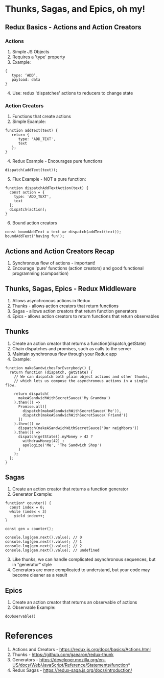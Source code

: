 # Thunks, Sagas, and Epics, oh my!

## Redux Basics - Actions and Action Creators

### Actions
1. Simple JS Objects
2. Requires a 'type' property
3. Example: 
```
{
   type: ‘ADD’,
   payload: data
}
```
4. Use: redux 'dispatches' actions to reducers to change state

### Action Creators
1. Functions that create actions
3. Simple Example:
```
function addText(text) {
   return {
      type: 'ADD_TEXT',
      text
   };
}
```
4. Redux Example - Encourages pure functions
```
dispatch(addText(text));
```
5. Flux Example - NOT a pure function:
```
function dispatchAddTextAction(text) {
  const action = {
    type: 'ADD_TEXT',
    text
  };
  dispatch(action);
}
```
6. Bound action creators
```
const boundAddText = text => dispatch(addText(text));
boundAddText('having fun');
```

## Actions and Action Creators Recap
1. Synchronous flow of actions - important!
2. Encourage 'pure' functions (action creators) and good functional programming (composition)


## Thunks, Sagas, Epics - Redux Middleware
1. Allows asynchronous actions in Redux
2. Thunks - allows action creators that return functions
3. Sagas - allows action creators that return function generators
4. Epics - allows action creators to return functions that return observables


## Thunks
1. Create an action creator that returns a function(dispatch,getState)
2. Chain dispatches and promises, such as calls to the server
3. Maintain synchronous flow through your Redux app
4. Example:
```
function makeSandwichesForEverybody() {
  return function (dispatch, getState) {
    // We can dispatch both plain object actions and other thunks,
    // which lets us compose the asynchronous actions in a single flow.

    return dispatch(
      makeASandwichWithSecretSauce('My Grandma')
    ).then(() =>
      Promise.all([
        dispatch(makeASandwichWithSecretSauce('Me')),
        dispatch(makeASandwichWithSecretSauce('Friend'))
      ])
    ).then(() =>
      dispatch(makeASandwichWithSecretSauce('Our neighbors'))
    ).then(() =>
      dispatch(getState().myMoney > 42 ?
        withdrawMoney(42) :
        apologize('Me', 'The Sandwich Shop')
      )
    );
  };
}
```


## Sagas
1. Create an action creator that returns a function generator
2. Generator Example:
```
function* counter() {
  const index = 0;
  while (index < 3)
    yield index++;
}

const gen = counter();

console.log(gen.next().value); // 0
console.log(gen.next().value); // 1
console.log(gen.next().value); // 2
console.log(gen.next().value); // undefined
```
3. Like thunks, we can handle complicated asynchronous sequences, but in "generator" style
4. Generators are more complicated to understand, but your code may become cleaner as a result


## Epics
1. Create an action creator that returns an observable of actions
2. Observable Example:
```
doObservable()
```


# References
1. Actions and Creators - https://redux.js.org/docs/basics/Actions.html
2. Thunks - https://github.com/gaearon/redux-thunk
3. Generators - https://developer.mozilla.org/en-US/docs/Web/JavaScript/Reference/Statements/function*
4. Redux Sagas - https://redux-saga.js.org/docs/introduction/

